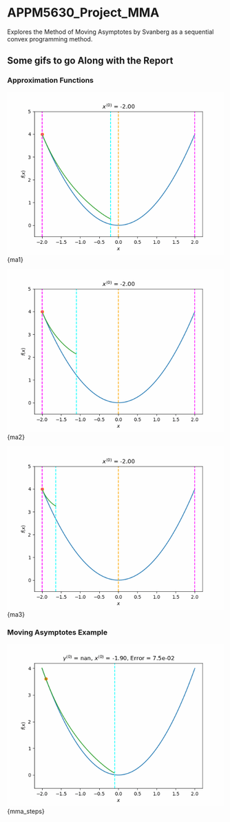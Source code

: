 # APPM5630_Project_MMA
Explores the Method of Moving Asymptotes by Svanberg as a sequential convex programming method.


## Some gifs to go Along with the Report

### Approximation Functions
![image](quad_fun_ma1.gif "quad_fun_ma1"){ma1}

![image](quad_fun_ma2.gif "quad_fun_ma2"){ma2}

![image](quad_fun_ma5.gif "quad_fun_ma3"){ma3}


### Moving Asymptotes Example
![image](mma_steps.gif "mma_steps"){mma_steps}